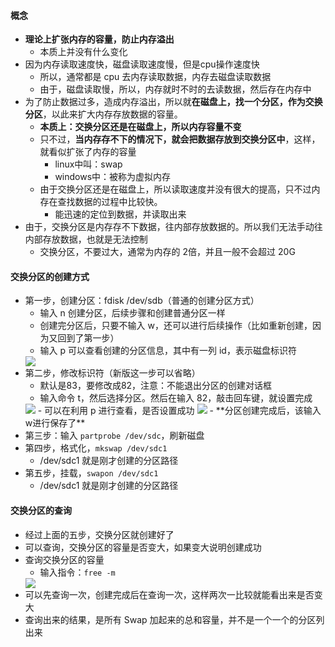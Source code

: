#### 概念
- **理论上扩张内存的容量，防止内存溢出**
  - 本质上并没有什么变化
- 因为内存读取速度快，磁盘读取速度慢，但是cpu操作速度快
  - 所以，通常都是 cpu 去内存读取数据，内存去磁盘读取数据
  - 由于，磁盘读取慢，所以，内存就时不时的去读数据，然后存在内存中
- 为了防止数据过多，造成内存溢出，所以就**在磁盘上，找一个分区，作为交换分区**，以此来扩大内存存放数据的容量。
  - **本质上：交换分区还是在磁盘上，所以内存容量不变**
  - 只不过，**当内存存不下的情况下，就会把数据存放到交换分区中**，这样，就看似扩张了内存的容量
    - linux中叫：swap
    - windows中：被称为虚拟内存
  - 由于交换分区还是在磁盘上，所以读取速度并没有很大的提高，只不过内存在查找数据的过程中比较快。
    - 能迅速的定位到数据，并读取出来
- 由于，交换分区是内存存不下数据，往内部存放数据的。所以我们无法手动往内部存放数据，也就是无法控制
  - 交换分区，不要过大，通常为内存的 2倍，并且一般不会超过 20G

#### 交换分区的创建方式
- 第一步，创建分区：fdisk /dev/sdb（普通的创建分区方式）
  - 输入 n 创建分区，后续步骤和创建普通分区一样
  - 创建完分区后，只要不输入 w，还可以进行后续操作（比如重新创建，因为又回到了第一步）
  - 输入 p 可以查看创建的分区信息，其中有一列 id，表示磁盘标识符
  <img src='https://lsz.net.cn/node/imgs/b5a79a5b2bcd47f3895cc5a0c4ababd4.png' />
- 第二步，修改标识符（新版这一步可以省略）
  - 默认是83，要修改成82，注意：不能退出分区的创建对话框
  - 输入命令 t，然后选择分区。然后在输入 82，敲击回车键，就设置完成
  <img src='https://lsz.net.cn/node/imgs/adbabc25ec3d7c04d8ec9a1fbcdde882.png' />
  - 可以在利用 p 进行查看，是否设置成功
  <img src='https://lsz.net.cn/node/imgs/3d5c26c4e0b141df5d8acc084e421f09.png' />
  - **分区创建完成后，该输入 w进行保存了**
- 第三步：输入 `partprobe /dev/sdc`，刷新磁盘
- 第四步，格式化，`mkswap /dev/sdc1`
  - /dev/sdc1 就是刚才创建的分区路径
- 第五步，挂载，`swapon /dev/sdc1`
  - /dev/sdc1 就是刚才创建的分区路径

#### 交换分区的查询
- 经过上面的五步，交换分区就创建好了
- 可以查询，交换分区的容量是否变大，如果变大说明创建成功
- 查询交换分区的容量
  - 输入指令：`free -m`
  <img src='https://lsz.net.cn/node/imgs/5008cc8e763a0baca94c38cff5a8e418.png' />
- 可以先查询一次，创建完成后在查询一次，这样两次一比较就能看出来是否变大
- 查询出来的结果，是所有 Swap 加起来的总和容量，并不是一个一个的分区列出来